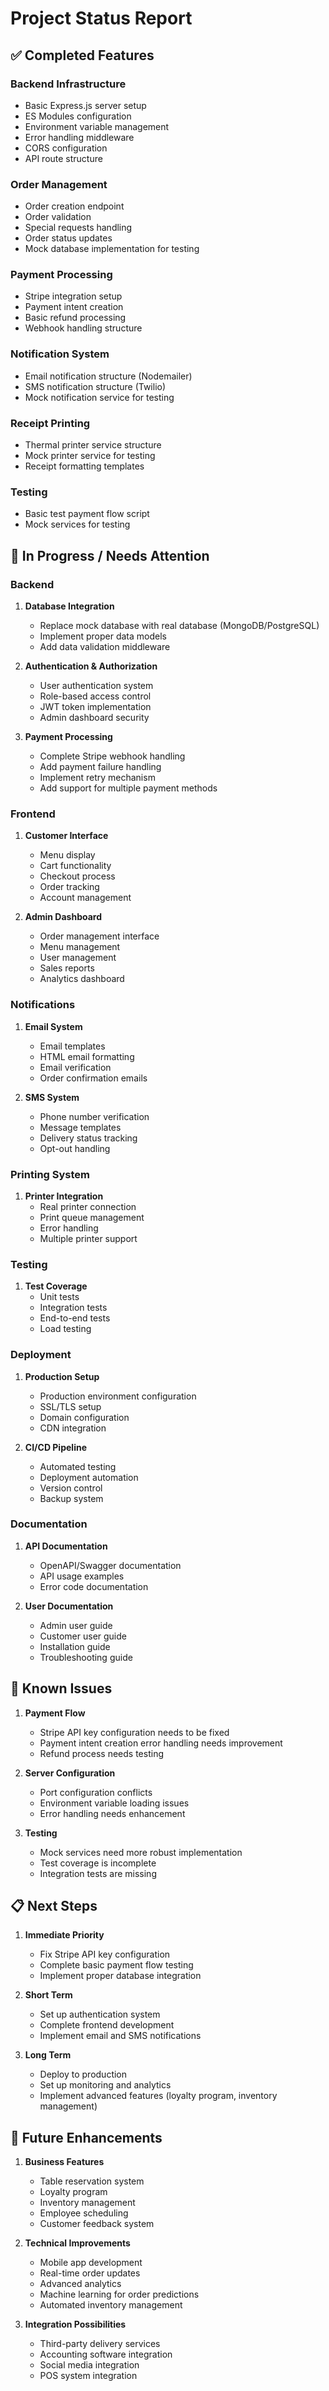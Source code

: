 # Project Status Report

## ✅ Completed Features

### Backend Infrastructure
- Basic Express.js server setup
- ES Modules configuration
- Environment variable management
- Error handling middleware
- CORS configuration
- API route structure

### Order Management
- Order creation endpoint
- Order validation
- Special requests handling
- Order status updates
- Mock database implementation for testing

### Payment Processing
- Stripe integration setup
- Payment intent creation
- Basic refund processing
- Webhook handling structure

### Notification System
- Email notification structure (Nodemailer)
- SMS notification structure (Twilio)
- Mock notification service for testing

### Receipt Printing
- Thermal printer service structure
- Mock printer service for testing
- Receipt formatting templates

### Testing
- Basic test payment flow script
- Mock services for testing

## 🚧 In Progress / Needs Attention

### Backend
1. **Database Integration**
   - Replace mock database with real database (MongoDB/PostgreSQL)
   - Implement proper data models
   - Add data validation middleware

2. **Authentication & Authorization**
   - User authentication system
   - Role-based access control
   - JWT token implementation
   - Admin dashboard security

3. **Payment Processing**
   - Complete Stripe webhook handling
   - Add payment failure handling
   - Implement retry mechanism
   - Add support for multiple payment methods

### Frontend
1. **Customer Interface**
   - Menu display
   - Cart functionality
   - Checkout process
   - Order tracking
   - Account management

2. **Admin Dashboard**
   - Order management interface
   - Menu management
   - User management
   - Sales reports
   - Analytics dashboard

### Notifications
1. **Email System**
   - Email templates
   - HTML email formatting
   - Email verification
   - Order confirmation emails

2. **SMS System**
   - Phone number verification
   - Message templates
   - Delivery status tracking
   - Opt-out handling

### Printing System
1. **Printer Integration**
   - Real printer connection
   - Print queue management
   - Error handling
   - Multiple printer support

### Testing
1. **Test Coverage**
   - Unit tests
   - Integration tests
   - End-to-end tests
   - Load testing

### Deployment
1. **Production Setup**
   - Production environment configuration
   - SSL/TLS setup
   - Domain configuration
   - CDN integration

2. **CI/CD Pipeline**
   - Automated testing
   - Deployment automation
   - Version control
   - Backup system

### Documentation
1. **API Documentation**
   - OpenAPI/Swagger documentation
   - API usage examples
   - Error code documentation

2. **User Documentation**
   - Admin user guide
   - Customer user guide
   - Installation guide
   - Troubleshooting guide

## 🔄 Known Issues

1. **Payment Flow**
   - Stripe API key configuration needs to be fixed
   - Payment intent creation error handling needs improvement
   - Refund process needs testing

2. **Server Configuration**
   - Port configuration conflicts
   - Environment variable loading issues
   - Error handling needs enhancement

3. **Testing**
   - Mock services need more robust implementation
   - Test coverage is incomplete
   - Integration tests are missing

## 📋 Next Steps

1. **Immediate Priority**
   - Fix Stripe API key configuration
   - Complete basic payment flow testing
   - Implement proper database integration

2. **Short Term**
   - Set up authentication system
   - Complete frontend development
   - Implement email and SMS notifications

3. **Long Term**
   - Deploy to production
   - Set up monitoring and analytics
   - Implement advanced features (loyalty program, inventory management)

## 🎯 Future Enhancements

1. **Business Features**
   - Table reservation system
   - Loyalty program
   - Inventory management
   - Employee scheduling
   - Customer feedback system

2. **Technical Improvements**
   - Mobile app development
   - Real-time order updates
   - Advanced analytics
   - Machine learning for order predictions
   - Automated inventory management

3. **Integration Possibilities**
   - Third-party delivery services
   - Accounting software integration
   - Social media integration
   - POS system integration 